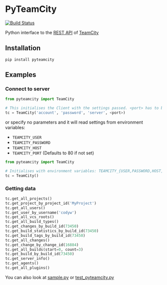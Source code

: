 # PyTeamCity

[![Build
Status](https://travis-ci.org/SurveyMonkey/pyteamcity.svg?branch=master)](https://travis-ci.org/SurveyMonkey/pyteamcity)

Python interface to the [REST
API](https://confluence.jetbrains.com/display/TCD9/REST+API) of
[TeamCity](https://www.jetbrains.com/teamcity/)

## Installation

```
pip install pyteamcity
```

## Examples

### Connect to server

```python
from pyteamcity import TeamCity

# This initialises the Client with the settings passed. <port> has to be an integer.
tc = TeamCity('account', 'password', 'server', <port>)
```

or specify no parameters and it will read settings from environment
variables:

- `TEAMCITY_USER`
- `TEAMCITY_PASSWORD`
- `TEAMCITY_HOST`
- `TEAMCITY_PORT` (Defaults to 80 if not set)

```python
from pyteamcity import TeamCity

# Initialises with environment variables: TEAMCITY_{USER,PASSWORD,HOST,PORT}
tc = TeamCity()
```

### Getting data

```python
tc.get_all_projects()
tc.get_project_by_project_id('MyProject')
tc.get_all_users()
tc.get_user_by_username('codyw')
tc.get_all_vcs_roots()
tc.get_all_build_types()
tc.get_changes_by_build_id(73450)
tc.get_build_statistics_by_build_id(73450)
tc.get_build_tags_by_build_id(73450)
tc.get_all_changes()
tc.get_change_by_change_id(16884)
tc.get_all_builds(start=0, count=3)
tc.get_build_by_build_id(73450)
tc.get_server_info()
tc.get_agents()
tc.get_all_plugins()
```

You can also look at [sample.py](sample.py) or
[test_pyteamcity.py](test_pyteamcity.py)

